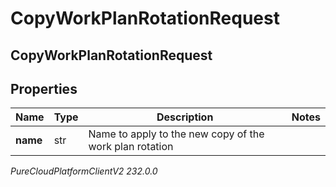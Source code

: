 # CopyWorkPlanRotationRequest

## CopyWorkPlanRotationRequest

## Properties

|Name | Type | Description | Notes|
|------------ | ------------- | ------------- | -------------|
| **name** | str | Name to apply to the new copy of the work plan rotation | |



_PureCloudPlatformClientV2 232.0.0_
